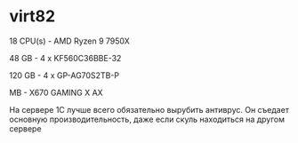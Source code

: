 # virt82

18 CPU(s) - AMD Ryzen 9 7950X

48 GB - 4 x KF560C36BBE-32

120 GB - 4 x GP-AG70S2TB-P

MB - X670 GAMING X AX

На сервере 1С лучше всего обязательно вырубить антиврус.
Он съедает основную производительность, даже если скуль находиться на другом сервере
